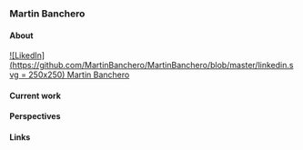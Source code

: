 ### Martin Banchero

#### About
[![LikedIn](https://github.com/MartinBanchero/MartinBanchero/blob/master/linkedin.svg = 250x250) Martin Banchero](https://www.linkedin.com/in/martin-banchero-1883b8b2)
&nbsp;


#### Current work




#### Perspectives


#### Links
